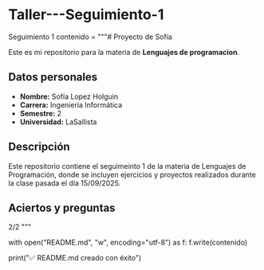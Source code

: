 # Taller---Seguimiento-1
Seguimiento 1
contenido = """# Proyecto de Sofía

Este es mi repositorio para la materia de **Lenguajes de programacion**.

## Datos personales
- **Nombre:** Sofía Lopez Holguin
- **Carrera:** Ingeniería Informática
- **Semestre:** 2
- **Universidad:** LaSallista

## Descripción
Este repositorio contiene el seguimeinto 1 de la materia de Lenguajes de Programación, donde se incluyen ejercicios y proyectos realizados durante la clase pasada el dia 15/09/2025.

## Aciertos y preguntas
2/2
"""

with open("README.md", "w", encoding="utf-8") as f:
    f.write(contenido)

print("✅ README.md creado con éxito")
